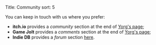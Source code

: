 Title: Community
sort: 5

You can keep in touch with us where you prefer:

* **itch.io** provides a *community* section at the end of [Yorg's page](https://ya2.itch.io/yorg);
* **Game Jolt** provides a *comments* section at the end of [Yorg's page](https://gamejolt.com/games/yorg/248156);
* **Indie DB** provides a *forum* section [here](http://www.indiedb.com/games/yorg/forum).